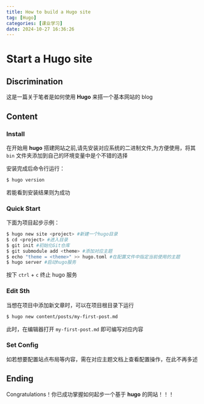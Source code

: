 ```yaml
---
title: How to build a Hugo site
tag: [Hugo]
categories: [课业学习]
date: 2024-10-27 16:36:26
---
```


# Start a Hugo site

## Discrimination

这是一篇关于笔者是如何使用 **Hugo** 来搭一个基本网站的 blog

## Content

### Install

在开始用 **hugo** 搭建网站之前,请先安装对应系统的二进制文件,为方便使用，将其 `bin` 文件夹添加到自己的环境变量中是个不错的选择

安装完成后命令行运行：

```bash
$ hugo version
```

若能看到安装结果则为成功

### Quick Start

下面为项目起步示例：

```bash
$ hugo new site <project> #新建一个hugo目录
$ cd <project> #进入目录
$ git init #初始化Git仓库
$ git submodule add <theme> #添加对应主题
$ echo "theme = <theme>" >> hugo.toml #在配置文件中指定当前使用的主题
$ hugo server #启动hugo服务
```

按下 `ctrl` + `c` 终止 hugo 服务

### Edit Sth

当想在项目中添加新文章时，可以在项目根目录下运行

```bash
$ hugo new content/posts/my-first-post.md
```

此时，在编辑器打开 `my-first-post.md` 即可编写对应内容

### Set Config

如若想要配置站点布局等内容，需在对应主题文档上查看配置操作，在此不再多述

## Ending

Congratulations！你已成功掌握如何起步一个基于 **hugo** 的网站！！！
